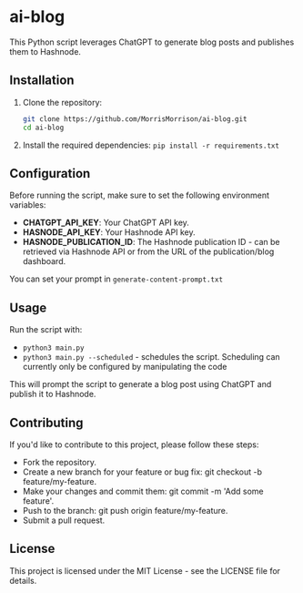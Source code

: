 # ai-blog
This Python script leverages ChatGPT to generate blog posts and publishes them to Hashnode.

## Installation

1. Clone the repository:

   ```bash
   git clone https://github.com/MorrisMorrison/ai-blog.git
   cd ai-blog
   ```
2. Install the required dependencies:
   `pip install -r requirements.txt`
   
## Configuration
Before running the script, make sure to set the following environment variables:
   - **CHATGPT_API_KEY**: Your ChatGPT API key.
   - **HASNODE_API_KEY**: Your Hashnode API key.
   - **HASNODE_PUBLICATION_ID**: The Hashnode publication ID - can be retrieved via Hashnode API or from the URL of the publication/blog dashboard.

You can set your prompt in `generate-content-prompt.txt`

## Usage
Run the script with:

- `python3 main.py`
- `python3 main.py --scheduled` - schedules the script.
  Scheduling can currently only be configured by manipulating the code

This will prompt the script to generate a blog post using ChatGPT and publish it to Hashnode.

## Contributing
If you'd like to contribute to this project, please follow these steps:

- Fork the repository.
- Create a new branch for your feature or bug fix: git checkout -b feature/my-feature.
- Make your changes and commit them: git commit -m 'Add some feature'.
- Push to the branch: git push origin feature/my-feature.
- Submit a pull request.

## License
This project is licensed under the MIT License - see the LICENSE file for details.

